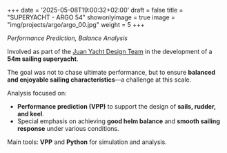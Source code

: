 +++
date = '2025-05-08T19:00:32+02:00'
draft = false
title = "SUPERYACHT - ARGO 54"
showonlyimage = true
image = "img/projects/argo/argo_00.jpg"
weight = 5
+++

*Performance Prediction, Balance Analysis*

<!--more-->

Involved as part of the [Juan Yacht Design Team](https://www.juanyachtdesign.com/) in the development of a **54m sailing superyacht**.

The goal was not to chase ultimate performance, but to ensure **balanced and enjoyable sailing characteristics**—a challenge at this scale.

Analysis focused on:
* **Performance prediction (VPP)** to support the design of **sails, rudder, and keel**.
* Special emphasis on achieving **good helm balance** and **smooth sailing response** under various conditions.

Main tools: **VPP** and **Python** for simulation and analysis.
